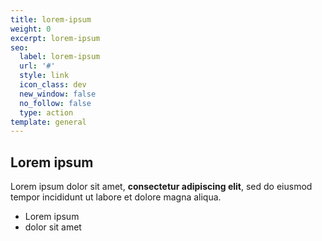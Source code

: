 ```yaml
---
title: lorem-ipsum
weight: 0
excerpt: lorem-ipsum
seo:
  label: lorem-ipsum
  url: '#'
  style: link
  icon_class: dev
  new_window: false
  no_follow: false
  type: action
template: general
---
```

## Lorem ipsum

Lorem ipsum dolor sit amet, **consectetur adipiscing elit**, sed do eiusmod tempor incididunt ut labore et dolore magna aliqua.

- Lorem ipsum
- dolor sit amet